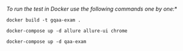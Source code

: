*To run the test in Docker use the following commands one by one:**
```
docker build -t gqaa-exam .
```
```
docker-compose up -d allure allure-ui chrome
```
```
docker-compose up -d qaa-exam
```